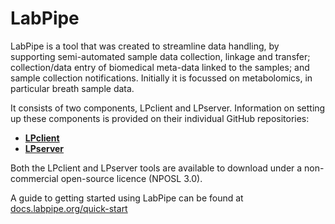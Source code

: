 # LabPipe

LabPipe is a tool that was created to streamline data handling, by supporting semi-automated sample data collection, linkage and transfer; collection/data entry of biomedical meta-data linked to the samples; and sample collection notifications. Initially it is focussed on metabolomics, in particular breath sample data.

It consists of two components, LPclient and LPserver. Information on setting up these components is provided on their individual GitHub repositories:

* [**LPclient**](https://github.com/rcfgroup/labpipe-client-public)
* [**LPserver**](https://github.com/rcfgroup/labpipe-server-public)
 
Both the LPclient and LPserver tools are available to download under a non-commercial open-source licence (NPOSL 3.0).

A guide to getting started using LabPipe can be found at [docs.labpipe.org/quick-start](https://docs.labpipe.org/quick-start)
